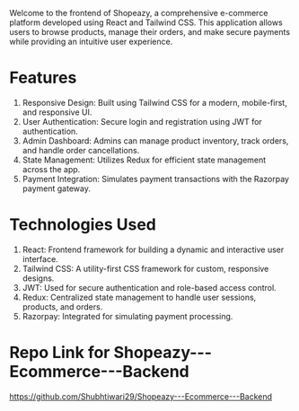 Welcome to the frontend of Shopeazy, a comprehensive e-commerce platform developed using React and Tailwind CSS.
This application allows users to browse products, manage their orders, and make secure payments while providing an intuitive user experience.

# Features
1) Responsive Design: Built using Tailwind CSS for a modern, mobile-first, and responsive UI.
2) User Authentication: Secure login and registration using JWT for authentication.
3) Admin Dashboard: Admins can manage product inventory, track orders, and handle order cancellations.
4) State Management: Utilizes Redux for efficient state management across the app.
5) Payment Integration: Simulates payment transactions with the Razorpay payment gateway.

# Technologies Used
1) React: Frontend framework for building a dynamic and interactive user interface.
2) Tailwind CSS: A utility-first CSS framework for custom, responsive designs.
3) JWT: Used for secure authentication and role-based access control.
4) Redux: Centralized state management to handle user sessions, products, and orders.
5) Razorpay: Integrated for simulating payment processing.

# Repo Link for Shopeazy---Ecommerce---Backend
https://github.com/Shubhtiwari29/Shopeazy---Ecommerce---Backend
